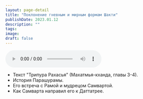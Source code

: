 ```yaml
---
layout: page-detail
title: "Поклонение гневным и мирным формам Шакти"
publishDate: 2023.01.12
description: ""
tags:
image:
draft: false
---
```


<audio title="2023.01.12 - Поклонение гневным и мирным формам Шакти.mp3" src="/upload/iblock/ff8/ff81e318ba35db82a8539524fa231a3c.mp3" controls=""></audio>

* Текст "Трипура Рахасья" (Махатмья-кханда, главы 3-4).
* История Парашурамы.
* Его встреча с Рамой и мудрецом Самвартой.
* Как Самварта направил его к Даттатрее.

  
